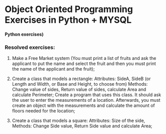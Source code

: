 # Object Oriented Programming Exercises in Python + MYSQL

#### Python exercises)


### Resolved exercises:
 1. Make a Free Market system (You must print a list of fruits and ask the applicant to put the name and select the fruit and then you must print the name of the applicant and the fruit);
 
 2. Create a class that models a rectangle: Attributes: SideA, SideB (or Length and Width, or Base and Height, to choose from)
Methods: Change value of sides, Return value of sides, calculate Area and calculate Perimeter;
Create a program that uses this class. It should ask the user to enter the measurements of a location. Afterwards, you must create an object with the measurements and calculate the amount of floors needed for the location;

3. Create a class that models a square: Attributes: Size of the side, Methods: Change Side value, Return Side value and calculate Area; 
